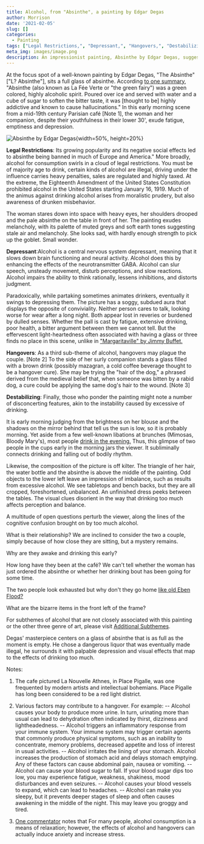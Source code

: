 ```yaml
---
title: Alcohol, from "Absinthe", a painting by Edgar Degas
author: Morrison
date: '2021-02-05'
slug: []
categories:
  - Painting
tags: ["Legal Restrictions,", "Depressant,", "Hangovers,", "Destabilizing",]
meta_img: images/image.png
description: An impressionist painting, Absinthe by Edgar Degas, suggests ideas about drinking alcoholic beverages
---
```


At the focus spot of a well-known painting by Edgar Degas, "The Absinthe" ["L?  Absinthe"], sits a full glass of absinthe.  According  [to one summary](https://www.ngv.vic.gov.au/work-of-the-week-edgar-degas-in-a-cafe-the-absinthe-drinker-dans-un-cafe-labsinthe/), "Absinthe (also known as La Fée Verte or "the green fairy") was a green colored, highly alcoholic spirit. Poured over ice and served with water and a cube of sugar to soften the bitter taste, it was [thought to be] highly addictive and known to cause hallucinations."  In this early morning scene from a mid-19th century Parisian café [Note 1], the woman and her companion, despite their youthfulness in their lower 30', exude fatigue, emptiness and depression. 

![Absinthe by Edgar Degas](/media/AlcoholAbsintheDegas.jpg){width=50%, height=20%}

**Legal Restrictions**: Its growing popularity and its negative social effects led to absinthe being banned in much of Europe and America."  More broadly, alcohol for consumption swirls in a cloud of legal restrictions.  You must be of majority age to drink, certain kinds of alcohol are illegal, driving under the influence carries heavy penalties, sales are regulated and highly taxed.   At the extreme, the Eighteenth Amendment of the United States Constitution prohibited alcohol in the United States starting January 16, 1919.   Much of the animus against drinking alcohol arises from moralistic prudery, but also awareness of drunken misbehavior.  

The woman stares down into space with heavy eyes, her shoulders drooped and the pale absinthe on the table in front of her. The painting exudes melancholy, with its palette of muted greys and soft earth tones suggesting stale air and melancholy.  She looks sad, with hardly enough strength to pick up the goblet.  Small wonder.

**Depressant**:Alcohol is a central nervous system depressant, meaning that it slows down brain functioning and neural activity. Alcohol does this by enhancing the effects of the neurotransmitter GABA. Alcohol can slur speech, unsteady movement, disturb perceptions, and slow reactions. Alcohol impairs the ability to think rationally, lessens inhibitions, and distorts judgment. 

Paradoxically, while partaking sometimes animates drinkers, eventually it swings to depressing them. The picture has a soggy, subdued aura that displays the opposite of conviviality. Neither person cares to talk, looking worse for wear after a long night.   Both appear lost in reveries or burdened by dulled senses.  Whether the pall is cast by fatigue, extensive drinking, poor health, a bitter argument between them we cannot tell.  But the effervescent light-heartedness often associated with having a glass or three finds no place in this scene, unlike in ["Margaritaville" by Jimmy Buffet.](https://themesfromart.com/blog/2021-02-01-alcohol-margaritaville-buffet/)

**Hangovers**: As a third sub-theme of alcohol, hangovers may plague the couple. [Note 2] To the side of her surly companion stands a glass filled with a brown drink (possibly mazagran, a cold coffee beverage thought to be a hangover cure).  She may be trying the "hair of the dog," a phrased derived from the medieval belief that, when someone was bitten by a rabid dog, a cure could be applying the same dog's hair to the wound. [Note 3]

**Destabilizing**: Finally, those who ponder the painting might note a number of disconcerting features, akin to the instability caused by excessive of drinking.  

  It is early morning judging from the brightness on her blouse and the shadows on the mirror behind that tell us the sun is low, so it is probably morning. Yet aside from a few well-known libations at brunches (Mimosas, Bloody Mary's), most people [drink in the evening.](https://themesfromart.com/blog/2021-02-03-alcohol-woolf-nichols/) Thus, this glimpse of two people in the cups early in the morning jars the viewer.  It subliminally connects drinking and falling out of bodily rhythm.
  
  Likewise, the composition of the picture is off kilter. The triangle of her hair, the water bottle and the absinthe is above the middle of the painting. Odd objects to the lower left leave an impression of imbalance, such as results from excessive alcohol. We see tabletops and bench backs, but they are all cropped, foreshortened, unbalanced. An unfinished dress peeks between the tables. The visual clues disorient in the way that drinking too much affects perception and balance.

A multitude of open questions perturb the viewer, along the lines of the cognitive confusion brought on by too much alcohol.

  What is their relationship? We are inclined to consider the two a couple, simply because of how close they are sitting, but a mystery remains.

  Why are they awake and drinking this early?

  How long have they been at the café?  We can't tell whether the woman has just ordered the absinthe or whether her drinking bout has been going for some time.  
  
  The two people look exhausted but why don't they go home [like old Eben Flood?](https://themesfromart.com/blog/2021-01-24-alcohol-flood-frost/alcoholfloodindex/)

  What are the bizarre items in the front left  of the frame?


For subthemes of alcohol that are not closely associated with this painting or the other three genre of art, please visit [Additional Subthemes](https://themesfromart.com/blog/2021-02-03-alcohol-wide-view/).


Degas' masterpiece centers on a glass of absinthe that is as full as the moment is empty.  He chose a dangerous liquor that was eventually made illegal, he surrounds it with palpable depression and visual effects that map to the effects of drinking too much.


Notes:
1.	The cafe pictured La Nouvelle Athnes, in Place Pigalle, was one frequented by modern artists and intellectual bohemians.  Place Pigalle has long been considered to be a red light district.

2.	Various factors may contribute to a hangover. For example:
    --	Alcohol causes your body to produce more urine. In turn, urinating more than usual can lead to dehydration often indicated by thirst, dizziness and lightheadedness.
    --	Alcohol triggers an inflammatory response from your immune system. Your immune system may trigger certain agents that commonly produce physical symptoms, such as an inability to concentrate, memory problems, decreased appetite and loss of interest in usual activities.
    --	Alcohol irritates the lining of your stomach. Alcohol increases the production of stomach acid and delays stomach emptying. Any of these factors can cause abdominal pain, nausea or vomiting.
    --	Alcohol can cause your blood sugar to fall. If your blood sugar dips too low, you may experience fatigue, weakness, shakiness, mood disturbances and even seizures.
    --	Alcohol causes your blood vessels to expand, which can lead to headaches.
    --	Alcohol can make you sleepy, but it prevents deeper stages of sleep and often causes awakening in the middle of the night. This may leave you groggy and tired.
3.	[One commentator](https://www.addictioncenter.com/alcohol/is-alcohol-a-depressant/) notes that For many people, alcohol consumption is a means of relaxation; however, the effects of alcohol and hangovers can actually induce anxiety and increase stress.   


